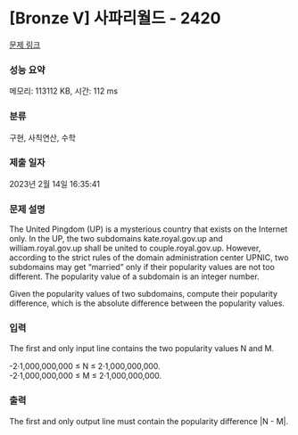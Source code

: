 # [Bronze V] 사파리월드 - 2420 

[문제 링크](https://www.acmicpc.net/problem/2420) 

### 성능 요약

메모리: 113112 KB, 시간: 112 ms

### 분류

구현, 사칙연산, 수학

### 제출 일자

2023년 2월 14일 16:35:41

### 문제 설명

<p>The United Pingdom (UP) is a mysterious country that exists on the Internet only. In the UP, the two subdomains kate.royal.gov.up and william.royal.gov.up shall be united to couple.royal.gov.up. However, according to the strict rules of the domain administration center UPNIC, two subdomains may get “married” only if their popularity values are not too different. The popularity value of a subdomain is an integer number.</p>

<p>Given the popularity values of two subdomains, compute their popularity difference, which is the absolute difference between the popularity values.</p>

### 입력 

 <p>The ﬁrst and only input line contains the two popularity values N and M.</p>

<p>-2·1,000,000,000 ≤ N ≤ 2·1,000,000,000.<br>
-2·1,000,000,000 ≤ M ≤ 2·1,000,000,000.</p>

### 출력 

 <p>The ﬁrst and only output line must contain the popularity difference |N - M|.</p>

